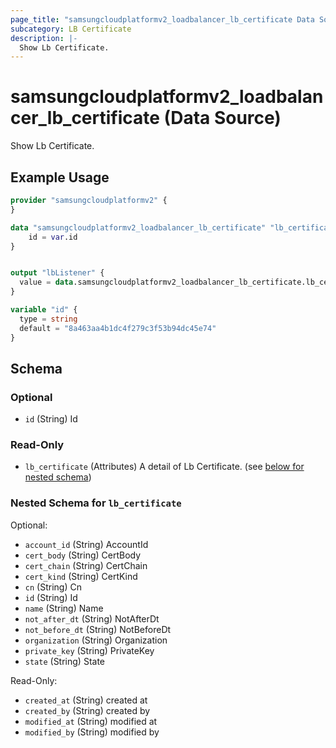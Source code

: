 ```yaml
---
page_title: "samsungcloudplatformv2_loadbalancer_lb_certificate Data Source - samsungcloudplatformv2"
subcategory: LB Certificate
description: |-
  Show Lb Certificate.
---
```


# samsungcloudplatformv2_loadbalancer_lb_certificate (Data Source)

Show Lb Certificate.

## Example Usage

```terraform
provider "samsungcloudplatformv2" {
}

data "samsungcloudplatformv2_loadbalancer_lb_certificate" "lb_certificate" {
    id = var.id
}


output "lbListener" {
  value = data.samsungcloudplatformv2_loadbalancer_lb_certificate.lb_certificate
}

variable "id" {
  type = string
  default = "8a463aa4b1dc4f279c3f53b94dc45e74"
}
```

<!-- schema generated by tfplugindocs -->
## Schema

### Optional

- `id` (String) Id

### Read-Only

- `lb_certificate` (Attributes) A detail of Lb Certificate. (see [below for nested schema](#nestedatt--lb_certificate))

<a id="nestedatt--lb_certificate"></a>
### Nested Schema for `lb_certificate`

Optional:

- `account_id` (String) AccountId
- `cert_body` (String) CertBody
- `cert_chain` (String) CertChain
- `cert_kind` (String) CertKind
- `cn` (String) Cn
- `id` (String) Id
- `name` (String) Name
- `not_after_dt` (String) NotAfterDt
- `not_before_dt` (String) NotBeforeDt
- `organization` (String) Organization
- `private_key` (String) PrivateKey
- `state` (String) State

Read-Only:

- `created_at` (String) created at
- `created_by` (String) created by
- `modified_at` (String) modified at
- `modified_by` (String) modified by
